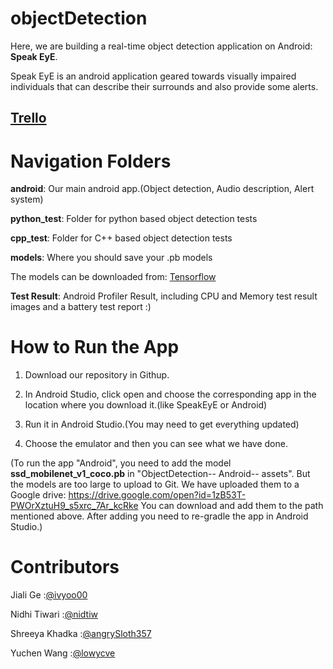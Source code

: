 # objectDetection

Here, we are building a real-time object detection application on Android: **Speak EyE**.

Speak EyE is an android application geared towards visually impaired individuals that can describe their surrounds and also provide some alerts.

## [**Trello**](https://trello.com/b/G7R60axl/group-workflow)


# Navigation Folders

**android**:      Our main android app.(Object detection, Audio description, Alert system)

**python_test**:  Folder for python based object detection tests

**cpp_test**:     Folder for C++ based object detection tests

**models**:       Where you should save your .pb models 

The models can be downloaded from: [Tensorflow](https://github.com/tensorflow/models/blob/master/research/object_detection/g3doc/detection_model_zoo.md)

**Test Result**:  Android Profiler Result, including CPU and Memory test result images and a battery test report :)

# How to Run the App

1. Download our repository in Githup.

2. In Android Studio, click open and choose the corresponding app in the location where you download it.(like SpeakEyE or Android)

3. Run it in Android Studio.(You may need to get everything updated)

4. Choose the emulator and then you can see what we have done.

(To run the app "Android", you need to add the model **ssd_mobilenet_v1_coco.pb** in "ObjectDetection-- Android-- assets". But the models are too large to upload to Git. We have uploaded them to a Google drive: https://drive.google.com/open?id=1zB53T-PWOrXztuH9_s5xrc_7Ar_kcRke
You can download and add them to the path mentioned above. After adding you need to re-gradle the app in Android Studio.)


# Contributors

Jiali Ge        :[@ivyoo00](https://github.com/ivyoo00)

Nidhi Tiwari    :[@nidtiw](https://github.com/nidtiw)

Shreeya Khadka  :[@angrySloth357](https://github.com/angrySloth357)

Yuchen Wang     :[@lowycve](https://github.com/lowycve)
